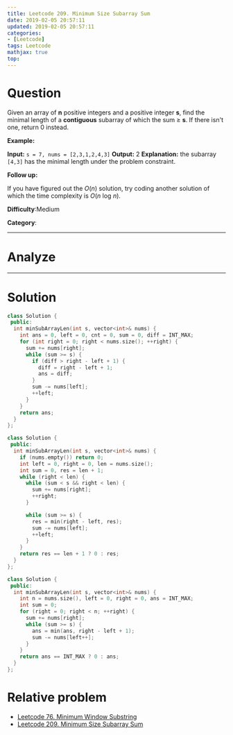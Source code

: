 ```yaml
---
title: Leetcode 209. Minimum Size Subarray Sum
date: 2019-02-05 20:57:11
updated: 2019-02-05 20:57:11
categories: 
- [Leetcode]
tags: Leetcode
mathjax: true
top:
---
```


# Question

Given an array of  **n**  positive integers and a positive integer  **s**, find the minimal length of a  **contiguous**  subarray of which the sum ≥  **s**. If there isn't one, return 0 instead.

**Example:**

**Input:** `s = 7, nums = [2,3,1,2,4,3]`
**Output:** 2
**Explanation:** the subarray `[4,3]` has the minimal length under the problem constraint.

**Follow up:**

If you have figured out the  _O_(_n_) solution, try coding another solution of which the time complexity is  _O_(_n_  log  _n_).

**Difficulty**:Medium

**Category**:

<!-- more -->

------------

# Analyze

------------

# Solution

```cpp
class Solution {
 public:
  int minSubArrayLen(int s, vector<int>& nums) {
    int ans = 0, left = 0, cnt = 0, sum = 0, diff = INT_MAX;
    for (int right = 0; right < nums.size(); ++right) {
      sum += nums[right];
      while (sum >= s) {
        if (diff > right - left + 1) {
          diff = right - left + 1;
          ans = diff;
        }
        sum -= nums[left];
        ++left;
      }
    }
    return ans;
  }
};
```

```cpp
class Solution {
 public:
  int minSubArrayLen(int s, vector<int>& nums) {
    if (nums.empty()) return 0;
    int left = 0, right = 0, len = nums.size();
    int sum = 0, res = len + 1;
    while (right < len) {
      while (sum < s && right < len) {
        sum += nums[right];
        ++right;
      }

      while (sum >= s) {
        res = min(right - left, res);
        sum -= nums[left];
        ++left;
      }
    }
    return res == len + 1 ? 0 : res;
  }
};
```


```cpp
class Solution {
 public:
  int minSubArrayLen(int s, vector<int>& nums) {
    int n = nums.size(), left = 0, right = 0, ans = INT_MAX;
    int sum = 0;
    for (right = 0; right < n; ++right) {
      sum += nums[right];
      while (sum >= s) {
        ans = min(ans, right - left + 1);
        sum -= nums[left++];
      }
    }
    return ans == INT_MAX ? 0 : ans;
  }
};
```

# Relative problem

* [Leetcode 76. Minimum Window Substring](./Leetcode-76-Minimum-Window-Substring/)
* [Leetcode 209. Minimum Size Subarray Sum](./Leetcode-209-Minimum-Size-Subarray-Sum/)
